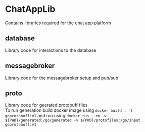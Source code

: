 
# ChatAppLib

Contains libraries required for the chat app platform

## database

Library code for interactions to the database

## messagebroker

Library code for the messagebroker setup and pub/sub

## proto

Library code for geerated protobuff files\
To run generation build docker image using `docker build . -t goprotobuff:v1` and run using `docker run --rm -v ${PWD}/generated:/go/generated -v ${PWD}/protofiles:/go/input goprotobuff:v1`
